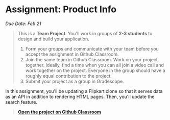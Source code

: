 # Assignment: Product Info

_Due Date: Feb 21_ 

> This is a **Team Project**. You'll work in groups of **2-3 students** to
> design and build your application.
>
> 1. Form your groups and communicate with your team before you accept the
>    assignment in Github Classroom.
> 2. Join the same team in Github Classroom. Work on your project together.
>    Ideally, find a time when you can all join a video call and work together on
>    the project. Everyone in the group should have a roughly equal contribution
>    to the project.
> 3. Submit your project as a group in Gradescope.

In this assignment, you'll be updating a Flipkart clone so that it
serves data as an API in addition to rendering HTML pages. Then, you'll
update the search feature. 

> **[Open the project on Github Classroom]()**

<!-- project template here: https://github.com/kiboschool/flipkart-filter -->

